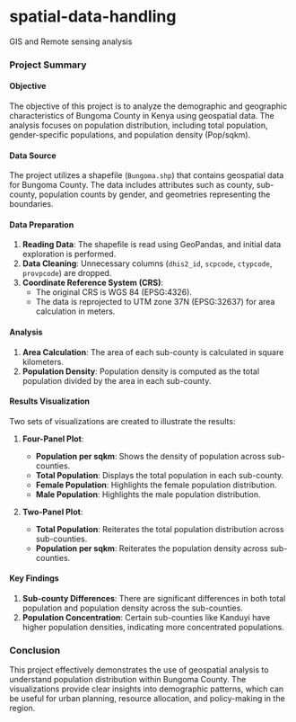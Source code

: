 # spatial-data-handling
GIS and Remote sensing analysis
### Project Summary

#### Objective
The objective of this project is to analyze the demographic and geographic characteristics of Bungoma County in Kenya using geospatial data. The analysis focuses on population distribution, including total population, gender-specific populations, and population density (Pop/sqkm).

#### Data Source
The project utilizes a shapefile (`Bungoma.shp`) that contains geospatial data for Bungoma County. The data includes attributes such as county, sub-county, population counts by gender, and geometries representing the boundaries.

#### Data Preparation
1. **Reading Data**: The shapefile is read using GeoPandas, and initial data exploration is performed.
2. **Data Cleaning**: Unnecessary columns (`dhis2_id`, `scpcode`, `ctypcode`, `provpcode`) are dropped.
3. **Coordinate Reference System (CRS)**:
   - The original CRS is WGS 84 (EPSG:4326).
   - The data is reprojected to UTM zone 37N (EPSG:32637) for area calculation in meters.

#### Analysis
1. **Area Calculation**: The area of each sub-county is calculated in square kilometers.
2. **Population Density**: Population density is computed as the total population divided by the area in each sub-county.

#### Results Visualization
Two sets of visualizations are created to illustrate the results:

1. **Four-Panel Plot**:
   - **Population per sqkm**: Shows the density of population across sub-counties.
   - **Total Population**: Displays the total population in each sub-county.
   - **Female Population**: Highlights the female population distribution.
   - **Male Population**: Highlights the male population distribution.

2. **Two-Panel Plot**:
   - **Total Population**: Reiterates the total population distribution across sub-counties.
   - **Population per sqkm**: Reiterates the population density across sub-counties.

#### Key Findings
1. **Sub-county Differences**: There are significant differences in both total population and population density across the sub-counties.
2. **Population Concentration**: Certain sub-counties like Kanduyi have higher population densities, indicating more concentrated populations.

### Conclusion
This project effectively demonstrates the use of geospatial analysis to understand population distribution within Bungoma County. The visualizations provide clear insights into demographic patterns, which can be useful for urban planning, resource allocation, and policy-making in the region.
